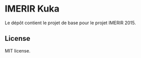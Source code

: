 # IMERIR Kuka

Le dépôt contient le projet de base pour le projet IMERIR 2015.


## License

MIT license.